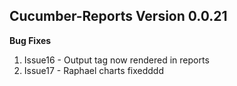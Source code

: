## Cucumber-Reports Version 0.0.21

**Bug Fixes**

1. Issue16 - Output tag now rendered in reports
2. Issue17 - Raphael charts fixedddd
